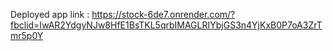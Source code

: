 Deployed app link : https://stock-6de7.onrender.com/?fbclid=IwAR2YdgyNJw8HfE1BsTKL5qrbIMAGLRIYbjGS3n4YjKxB0P7oA3ZrTmr5p0Y
